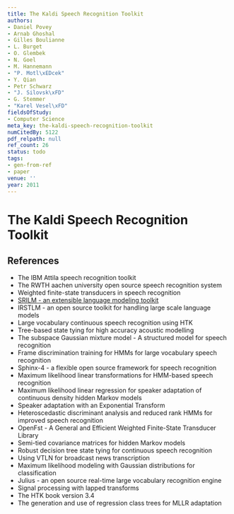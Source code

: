 ```yaml
---
title: The Kaldi Speech Recognition Toolkit
authors:
- Daniel Povey
- Arnab Ghoshal
- Gilles Boulianne
- L. Burget
- O. Glembek
- N. Goel
- M. Hannemann
- "P. Motl\xEDcek"
- Y. Qian
- Petr Schwarz
- "J. Silovsk\xFD"
- G. Stemmer
- "Karel Vesel\xFD"
fieldsOfStudy:
- Computer Science
meta_key: the-kaldi-speech-recognition-toolkit
numCitedBy: 5122
pdf_relpath: null
ref_count: 26
status: todo
tags:
- gen-from-ref
- paper
venue: ''
year: 2011
---
```


# The Kaldi Speech Recognition Toolkit

## References

- The IBM Attila speech recognition toolkit
- The RWTH aachen university open source speech recognition system
- Weighted finite-state transducers in speech recognition
- [SRILM - an extensible language modeling toolkit](./srilm-an-extensible-language-modeling-toolkit.md)
- IRSTLM - an open source toolkit for handling large scale language models
- Large vocabulary continuous speech recognition using HTK
- Tree-based state tying for high accuracy acoustic modelling
- The subspace Gaussian mixture model - A structured model for speech recognition
- Frame discrimination training for HMMs for large vocabulary speech recognition
- Sphinx-4 - a flexible open source framework for speech recognition
- Maximum likelihood linear transformations for HMM-based speech recognition
- Maximum likelihood linear regression for speaker adaptation of continuous density hidden Markov models
- Speaker adaptation with an Exponential Transform
- Heteroscedastic discriminant analysis and reduced rank HMMs for improved speech recognition
- OpenFst - A General and Efficient Weighted Finite-State Transducer Library
- Semi-tied covariance matrices for hidden Markov models
- Robust decision tree state tying for continuous speech recognition
- Using VTLN for broadcast news transcription
- Maximum likelihood modeling with Gaussian distributions for classification
- Julius - an open source real-time large vocabulary recognition engine
- Signal processing with lapped transforms
- The HTK book version 3.4
- The generation and use of regression class trees for MLLR adaptation

